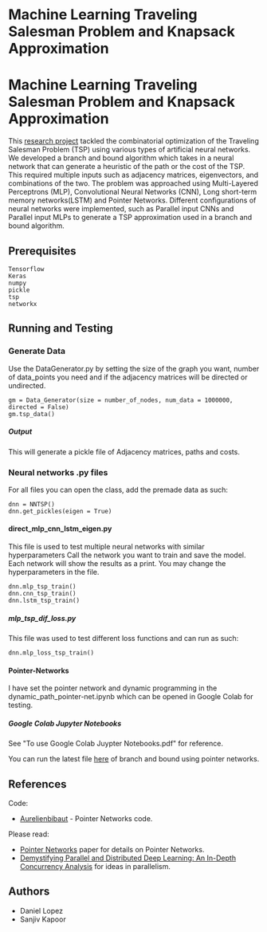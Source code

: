 # Machine Learning Traveling Salesman Problem and Knapsack Approximation

# Machine Learning Traveling Salesman Problem and Knapsack Approximation

This [research project](https://drive.google.com/file/d/1zufq8r2DzvAyCCHte3wBOf_HJJQN0nef/view?usp=sharing) tackled the combinatorial optimization of the Traveling Salesman Problem (TSP) using various types of artificial neural networks. We developed a branch and bound algorithm which takes in a neural network that can generate a heuristic of the path or the cost of the TSP. This required multiple inputs such as adjacency matrices, eigenvectors, and combinations of the two. The problem was approached using Multi-Layered Perceptrons (MLP), Convolutional Neural Networks (CNN), Long short-term memory networks(LSTM) and Pointer Networks. Different configurations of neural networks were implemented, such as Parallel input CNNs and Parallel input MLPs to generate a TSP approximation used in a branch and bound algorithm.

## Prerequisites
```
Tensorflow
Keras
numpy
pickle
tsp
networkx
```

## Running and Testing
### Generate Data
Use the DataGenerator.py by setting the size of the graph you want, number of data_points you need and if the adjacency matrices will be directed or undirected. 
```
gm = Data_Generator(size = number_of_nodes, num_data = 1000000, directed = False)
gm.tsp_data()
```
##### Output
This will generate a pickle file of Adjacency matrices, paths and costs.

### Neural networks .py files
For all files you can open the class, add the premade data as such:
```
dnn = NNTSP()
dnn.get_pickles(eigen = True) 
```
#### direct_mlp_cnn_lstm_eigen.py
This file is used to test multiple neural networks with similar hyperparameters
Call the network you want to train and save the model. Each network will show the results as a print.
You may change the hyperparameters in the file.
```
dnn.mlp_tsp_train()
dnn.cnn_tsp_train()
dnn.lstm_tsp_train()
```

##### mlp_tsp_dif_loss.py
This file was used to test different loss functions and can run as such:  
```
dnn.mlp_loss_tsp_train()
```

#### Pointer-Networks
I have set the pointer network and dynamic programming in the dynamic_path_pointer-net.ipynb which can be opened in Google Colab for testing.
##### Google Colab Jupyter Notebooks
See "To use Google Colab Juypter Notebooks.pdf" for reference.

You can run the latest file [here](https://colab.research.google.com/drive/1bY9HB5v2sRuoX9jHnWo-Wni7qVZUINoJ) of branch and bound using pointer networks. 


## References
Code: 
* [Aurelienbibaut](https://github.com/aurelienbibaut/Actor_CriticPointer_Network-TSP.git) - Pointer Networks code.

Please read:
 * [Pointer Networks](https://arxiv.org/abs/1506.03134) paper for details on Pointer Networks.
 * [Demystifying Parallel and Distributed Deep Learning: An In-Depth Concurrency Analysis](https://arxiv.org/abs/1802.09941) for ideas in parallelism.

## Authors

* Daniel Lopez
* Sanjiv Kapoor
